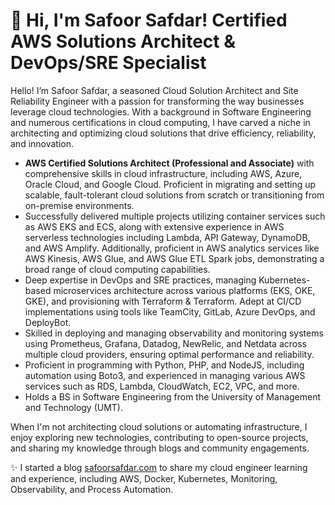 # 👋 Hi, I'm Safoor Safdar! Certified AWS Solutions Architect & DevOps/SRE Specialist

Hello! I’m Safoor Safdar, a seasoned Cloud Solution Architect and Site Reliability Engineer with a passion for transforming the way businesses leverage cloud technologies. With a background in Software Engineering and numerous certifications in cloud computing, I have carved a niche in architecting and optimizing cloud solutions that drive efficiency, reliability, and innovation.

- **AWS Certified Solutions Architect (Professional and Associate)** with comprehensive skills in cloud infrastructure, including AWS, Azure, Oracle Cloud, and Google Cloud. Proficient in migrating and setting up scalable, fault-tolerant cloud solutions from scratch or transitioning from on-premise environments.
- Successfully delivered multiple projects utilizing container services such as AWS EKS and ECS, along with extensive experience in AWS serverless technologies including Lambda, API Gateway, DynamoDB, and AWS Amplify. Additionally, proficient in AWS analytics services like AWS Kinesis, AWS Glue, and AWS Glue ETL Spark jobs, demonstrating a broad range of cloud computing capabilities.
- Deep expertise in DevOps and SRE practices, managing Kubernetes-based microservices architecture across various platforms (EKS, OKE, GKE), and provisioning with Terraform & Terraform. Adept at CI/CD implementations using tools like TeamCity, GitLab, Azure DevOps, and DeployBot.
- Skilled in deploying and managing observability and monitoring systems using Prometheus, Grafana, Datadog, NewRelic, and Netdata across multiple cloud providers, ensuring optimal performance and reliability.
- Proficient in programming with Python, PHP, and NodeJS, including automation using Boto3, and experienced in managing various AWS services such as RDS, Lambda, CloudWatch, EC2, VPC, and more.
- Holds a BS in Software Engineering from the University of Management and Technology (UMT).

When I'm not architecting cloud solutions or automating infrastructure, I enjoy exploring new technologies, contributing to open-source projects, and sharing my knowledge through blogs and community engagements.

✨ I started a blog [safoorsafdar.com](https://safoorsafdar.com?utm_source=github&utm_medium=profile&utm_id=direct-reach) to share my cloud engineer learning and experience, including AWS, Docker, Kubernetes, Monitoring, Observability, and Process Automation.


<!--
**safoorsafdar/safoorsafdar** is a ✨ _special_ ✨ repository because its `README.md` (this file) appears on your GitHub profile.

Here are some ideas to get you started:

- 🔭 I’m currently working on ...
- 🌱 I’m currently learning ...
- 👯 I’m looking to collaborate on ...
- 🤔 I’m looking for help with ...
- 💬 Ask me about ...
- 📫 How to reach me: ...
- 😄 Pronouns: ...
- ⚡ Fun fact: ...
-->
